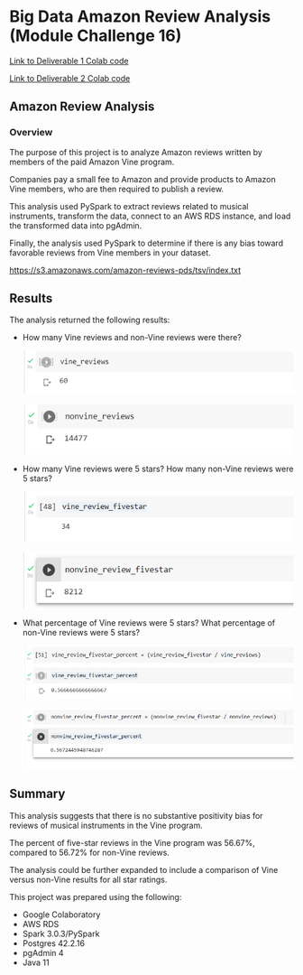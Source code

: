 # Big Data Amazon Review Analysis (Module Challenge 16)

[Link to Deliverable 1 Colab code](Amazon_Reviews_ETL.ipynb)

[Link to Deliverable 2 Colab code](Vine_Review_Analysis.ipynb)

## Amazon Review Analysis

### Overview
The purpose of this project is to analyze Amazon reviews written by members of the paid Amazon Vine program.

Companies pay a small fee to Amazon and provide products to Amazon Vine members, who are then required to publish a review.

This analysis used PySpark to extract reviews related to musical instruments, transform the data, connect to an AWS RDS instance, and load the transformed data into pgAdmin. 

Finally, the analysis used PySpark to determine if there is any bias toward favorable reviews from Vine members in your dataset. 

https://s3.amazonaws.com/amazon-reviews-pds/tsv/index.txt

## Results

The analysis returned the following results:

* How many Vine reviews and non-Vine reviews were there?

  ![Vine_Reviews](vine_reviews.PNG)
  
  ![Nonvine_Reviews](nonvine_reviews.PNG)


* How many Vine reviews were 5 stars? How many non-Vine reviews were 5 stars?

  ![Vine_Reviews_Fivestar](vine_reviews_fivestar.PNG)

  ![Nonvine_Reviews_Fivestar](nonvine_reviews_fivestar.PNG)


* What percentage of Vine reviews were 5 stars? What percentage of non-Vine reviews were 5 stars?

  ![Vine_Reviews_Fivestar_Percent](vine_percent.PNG)

  ![Nonvine_Reviews_Fivestar_Percent](nonvine_percent.PNG)

## Summary

This analysis suggests that there is no substantive positivity bias for reviews of musical instruments in the Vine program.

The percent of five-star reviews in the Vine program was 56.67%, compared to 56.72% for non-Vine reviews.

The analysis could be further expanded to include a comparison of Vine versus non-Vine results for all star ratings.


This project was prepared using the following:
* Google Colaboratory
* AWS RDS
* Spark 3.0.3/PySpark
* Postgres 42.2.16
* pgAdmin 4
* Java 11
